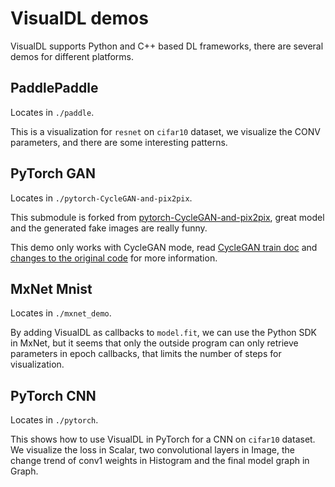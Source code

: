 # VisualDL demos

VisualDL supports Python and C++ based DL frameworks,
there are several demos for different platforms.

## PaddlePaddle
Locates in `./paddle`.

This is a visualization for `resnet` on `cifar10` dataset, we visualize the CONV parameters,
and there are some interesting patterns.

## PyTorch GAN
Locates in `./pytorch-CycleGAN-and-pix2pix`.

This submodule is forked from [pytorch-CycleGAN-and-pix2pix](
https://github.com/junyanz/pytorch-CycleGAN-and-pix2pix),
great model and the generated fake images are really funny.

This demo only works with CycleGAN mode, read [CycleGAN train doc](https://github.com/Superjomn/pytorch-CycleGAN-and-pix2pix#cyclegan-traintest) and [changes to the original code](https://github.com/junyanz/pytorch-CycleGAN-and-pix2pix/compare/master...Superjomn:master) for more information.

## MxNet Mnist
Locates in `./mxnet_demo`.

By adding VisualDL as callbacks to `model.fit`,
we can use the Python SDK in MxNet,
but it seems that only the outside program can only retrieve parameters in epoch callbacks,
that limits the number of steps for visualization.

## PyTorch CNN
Locates in `./pytorch`.

This shows how to use VisualDL in PyTorch for a CNN on `cifar10` dataset. We visualize the loss in Scalar,
two convolutional layers in Image, the change trend of conv1 weights in Histogram and the final model graph
in Graph.
